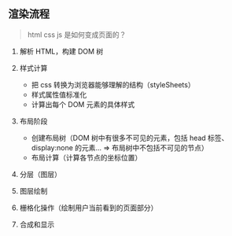 ## 渲染流程

> html css js 是如何变成页面的？

1. 解析 HTML，构建 DOM 树
2. 样式计算

   - 把 css 转换为浏览器能够理解的结构（styleSheets）
   - 样式属性值标准化
   - 计算出每个 DOM 元素的具体样式

3. 布局阶段

   - 创建布局树（DOM 树中有很多不可见的元素，包括 head 标签、display:none 的元素... => 布局树中不包括不可见的节点）
   - 布局计算（计算各节点的坐标位置）

4. 分层（图层）
5. 图层绘制
6. 栅格化操作（绘制用户当前看到的页面部分）
7. 合成和显示
